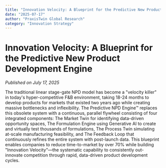 ```yaml
---
title: "Innovation Velocity: A Blueprint for the Predictive New Product Development Engine"
date: "2025-07-17"
author: "PraxisTwin Global Research"
category: "Innovation Strategy"
---
```


# Innovation Velocity: A Blueprint for the Predictive New Product Development Engine

*Published on July 17, 2025*

The traditional linear stage-gate NPD model has become a "velocity killer" in today's hyper-competitive F&B environment, taking 18-24 months to develop products for markets that existed two years ago while creating massive bottlenecks and inflexibility. The Predictive NPD Engine™ replaces this obsolete system with a continuous, parallel flywheel consisting of four integrated components: The Market Twin for identifying data-driven opportunity spaces, The Formulation Engine using Generative AI to create and virtually test thousands of formulations, The Process Twin simulating at-scale manufacturing feasibility, and The Feedback Loop that continuously refines the entire system with post-launch data. This blueprint enables companies to reduce time-to-market by over 70% while building "Innovation Velocity"—the systematic capability to consistently out-innovate competition through rapid, data-driven product development cycles.

